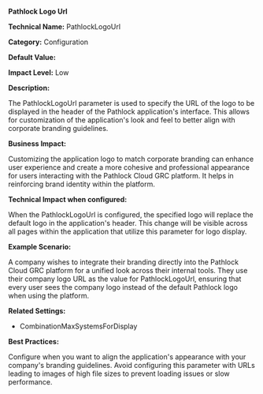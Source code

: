 **Pathlock Logo Url**

**Technical Name:** PathlockLogoUrl

**Category:** Configuration

**Default Value:**

**Impact Level:** Low

**Description:**

The PathlockLogoUrl parameter is used to specify the URL of the logo to be displayed in the header of the Pathlock application's interface. This allows for customization of the application's look and feel to better align with corporate branding guidelines.

**Business Impact:**

Customizing the application logo to match corporate branding can enhance user experience and create a more cohesive and professional appearance for users interacting with the Pathlock Cloud GRC platform. It helps in reinforcing brand identity within the platform.

**Technical Impact when configured:**

When the PathlockLogoUrl is configured, the specified logo will replace the default logo in the application's header. This change will be visible across all pages within the application that utilize this parameter for logo display.

**Example Scenario:**

A company wishes to integrate their branding directly into the Pathlock Cloud GRC platform for a unified look across their internal tools. They use their company logo URL as the value for PathlockLogoUrl, ensuring that every user sees the company logo instead of the default Pathlock logo when using the platform.

**Related Settings:**

- CombinationMaxSystemsForDisplay

**Best Practices:** 

Configure when you want to align the application's appearance with your company's branding guidelines. Avoid configuring this parameter with URLs leading to images of high file sizes to prevent loading issues or slow performance.